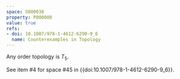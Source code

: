 ```yaml
---
space: S000038
property: P000008
value: true
refs:
- doi: 10.1007/978-1-4612-6290-9_6
  name: Counterexamples in Topology
---
```


Any order topology is $T_5$.

See item #4 for space #45 in {{doi:10.1007/978-1-4612-6290-9_6}}.
